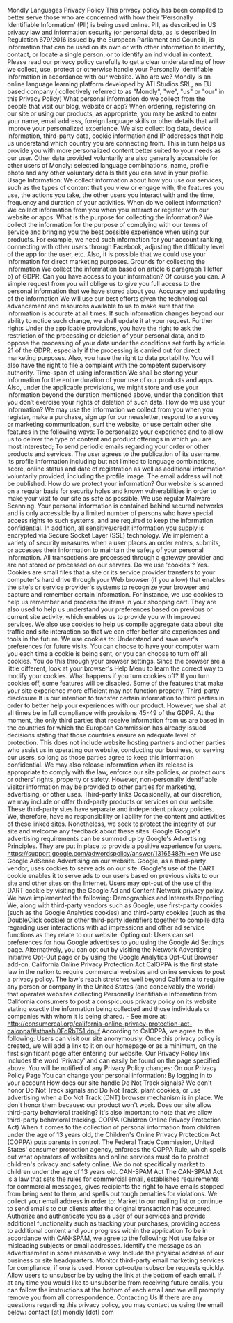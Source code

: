 Mondly Languages Privacy Policy
This privacy policy has been compiled to better serve those who are concerned with how their 'Personally Identifiable Information' (PII) is being used online. PII, as described in US privacy law and information security (or personal data, as is described in Regulation 679/2016 issued by the European Parliament and Council), is information that can be used on its own or with other information to identify, contact, or locate a single person, or to identify an individual in context. Please read our privacy policy carefully to get a clear understanding of how we collect, use, protect or otherwise handle your Personally Identifiable Information in accordance with our website.
Who are we?
Mondly is an online language learning platform developed by ATI Studios SRL, an EU based company.( collectively referred to as "Mondly", "we", "us" or "our" in this Privacy Policy)
What personal information do we collect from the people that visit our blog, website or app?
When ordering, registering on our site or using our products, as appropriate, you may be asked to enter your name, email address, foreign language skills or other details that will improve your personalized experience.
We also collect log data, device information, third-party data, cookie information and IP addresses that help us understand which country you are connecting from. This in turn helps us provide you with more personalized content better suited to your needs as our user.
Other data provided voluntarily are also generally accessible for other users of Mondly: selected language combinations, name, profile photo and any other voluntary details that you can save in your profile.
Usage Information: We collect information about how you use our services, such as the types of content that you view or engage with, the features you use, the actions you take, the other users you interact with and the time, frequency and duration of your activities.
When do we collect information?
We collect information from you when you interact or register with our website or apps.
What is the purpose for collecting the information?
We collect the information for the purpose of complying with our terms of service and bringing you the best possible experience when using our products. For example, we need such information for your account ranking, connecting with other users through Facebook, adjusting the difficulty level of the app for the user, etc. Also, it is possible that we could use your information for direct marketing purposes.
Grounds for collecting the information
We collect the information based on article 6 paragraph 1 letter b) of GDPR.
Can you have access to your information?
Of course you can. A simple request from you will oblige us to give you full access to the personal information that we have stored about you.
Accuracy and updating of the information
We will use our best efforts given the technological advancement and resources available to us to make sure that the information is accurate at all times. If such information changes beyond our ability to notice such change, we shall update it at your request.
Further rights
Under the applicable provisions, you have the right to ask the restriction of the processing or deletion of your personal data, and to oppose the processing of your data under the conditions set forth by article 21 of the GDPR, especially if the processing is carried out for direct marketing purposes. Also, you have the right to data portability. You will also have the right to file a complaint with the competent supervisory authority.
Time-span of using information
We shall be storing your information for the entire duration of your use of our products and apps. Also, under the applicable provisions, we might store and use your information beyond the duration mentioned above, under the condition that you don’t exercise your rights of deletion of such data.
How do we use your information?
We may use the information we collect from you when you register, make a purchase, sign up for our newsletter, respond to a survey or marketing communication, surf the website, or use certain other site features in the following ways:
To personalize your experience and to allow us to deliver the type of content and product offerings in which you are most interested;
To send periodic emails regarding your order or other products and services.
The user agrees to the publication of its username, its profile information including but not limited to language combinations, score, online status and date of registration as well as additional information voluntarily provided, including the profile image. The email address will not be published.
How do we protect your information?
Our website is scanned on a regular basis for security holes and known vulnerabilities in order to make your visit to our site as safe as possible.
We use regular Malware Scanning.
Your personal information is contained behind secured networks and is only accessible by a limited number of persons who have special access rights to such systems, and are required to keep the information confidential. In addition, all sensitive/credit information you supply is encrypted via Secure Socket Layer (SSL) technology.
We implement a variety of security measures when a user places an order enters, submits, or accesses their information to maintain the safety of your personal information.
All transactions are processed through a gateway provider and are not stored or processed on our servers.
Do we use 'cookies'?
Yes. Cookies are small files that a site or its service provider transfers to your computer's hard drive through your Web browser (if you allow) that enables the site's or service provider's systems to recognize your browser and capture and remember certain information. For instance, we use cookies to help us remember and process the items in your shopping cart. They are also used to help us understand your preferences based on previous or current site activity, which enables us to provide you with improved services. We also use cookies to help us compile aggregate data about site traffic and site interaction so that we can offer better site experiences and tools in the future.
We use cookies to:
Understand and save user's preferences for future visits.
You can choose to have your computer warn you each time a cookie is being sent, or you can choose to turn off all cookies. You do this through your browser settings. Since the browser are a little different, look at your browser's Help Menu to learn the correct way to modify your cookies.
What happens if you turn cookies off?
If you turn cookies off, some features will be disabled. Some of the features that make your site experience more efficient may not function properly.
Third-party disclosure
It is our intention to transfer certain information to third parties in order to better help your experiences with our product. However, we shall at all times be in full compliance with provisions 45-49 of the GDPR. At the moment, the only third parties that receive information from us are based in the countries for which the European Commission has already issued decisions stating that those countries ensure an adequate level of protection.
This does not include website hosting partners and other parties who assist us in operating our website, conducting our business, or serving our users, so long as those parties agree to keep this information confidential.
We may also release information when its release is appropriate to comply with the law, enforce our site policies, or protect ours or others' rights, property or safety.
However, non-personally identifiable visitor information may be provided to other parties for marketing, advertising, or other uses.
Third-party links
Occasionally, at our discretion, we may include or offer third-party products or services on our website. These third-party sites have separate and independent privacy policies. We, therefore, have no responsibility or liability for the content and activities of these linked sites. Nonetheless, we seek to protect the integrity of our site and welcome any feedback about these sites.
Google
Google's advertising requirements can be summed up by Google's Advertising Principles. They are put in place to provide a positive experience for users. https://support.google.com/adwordspolicy/answer/1316548?hl=en
We use Google AdSense Advertising on our website.
Google, as a third-party vendor, uses cookies to serve ads on our site. Google's use of the DART cookie enables it to serve ads to our users based on previous visits to our site and other sites on the Internet. Users may opt-out of the use of the DART cookie by visiting the Google Ad and Content Network privacy policy.
We have implemented the following:
Demographics and Interests Reporting
We, along with third-party vendors such as Google, use first-party cookies (such as the Google Analytics cookies) and third-party cookies (such as the DoubleClick cookie) or other third-party identifiers together to compile data regarding user interactions with ad impressions and other ad service functions as they relate to our website.
Opting out:
Users can set preferences for how Google advertises to you using the Google Ad Settings page. Alternatively, you can opt out by visiting the Network Advertising Initiative Opt-Out page or by using the Google Analytics Opt-Out Browser add-on.
California Online Privacy Protection Act
CalOPPA is the first state law in the nation to require commercial websites and online services to post a privacy policy. The law's reach stretches well beyond California to require any person or company in the United States (and conceivably the world) that operates websites collecting Personally Identifiable Information from California consumers to post a conspicuous privacy policy on its website stating exactly the information being collected and those individuals or companies with whom it is being shared. - See more at: http://consumercal.org/california-online-privacy-protection-act-caloppa/#sthash.0FdRbT51.dpuf
According to CalOPPA, we agree to the following:
Users can visit our site anonymously.
Once this privacy policy is created, we will add a link to it on our homepage or as a minimum, on the first significant page after entering our website.
Our Privacy Policy link includes the word 'Privacy' and can easily be found on the page specified above.
You will be notified of any Privacy Policy changes:
On our Privacy Policy Page
You can change your personal information:
By logging in to your account
How does our site handle Do Not Track signals?
We don't honor Do Not Track signals and Do Not Track, plant cookies, or use advertising when a Do Not Track (DNT) browser mechanism is in place. We don't honor them because: our product won't work.
Does our site allow third-party behavioral tracking?
It's also important to note that we allow third-party behavioral tracking.
COPPA (Children Online Privacy Protection Act)
When it comes to the collection of personal information from children under the age of 13 years old, the Children's Online Privacy Protection Act (COPPA) puts parents in control. The Federal Trade Commission, United States' consumer protection agency, enforces the COPPA Rule, which spells out what operators of websites and online services must do to protect children's privacy and safety online.
We do not specifically market to children under the age of 13 years old.
CAN-SPAM Act
The CAN-SPAM Act is a law that sets the rules for commercial email, establishes requirements for commercial messages, gives recipients the right to have emails stopped from being sent to them, and spells out tough penalties for violations.
We collect your email address in order to:
Market to our mailing list or continue to send emails to our clients after the original transaction has occurred.
Authorize and authenticate you as a user of our services and provide additional functionality such as tracking your purchases, providing access to additional content and your progress within the application
To be in accordance with CAN-SPAM, we agree to the following:
Not use false or misleading subjects or email addresses.
Identify the message as an advertisement in some reasonable way.
Include the physical address of our business or site headquarters.
Monitor third-party email marketing services for compliance, if one is used.
Honor opt-out/unsubscribe requests quickly.
Allow users to unsubscribe by using the link at the bottom of each email.
If at any time you would like to unsubscribe from receiving future emails, you can follow the instructions at the bottom of each email and we will promptly remove you from all correspondence.
Contacting Us
If there are any questions regarding this privacy policy, you may contact us using the email below:
contact [at] mondly [dot] com